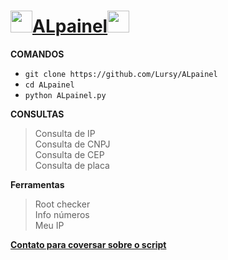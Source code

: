 # <img src="https://user-images.githubusercontent.com/70035797/126714717-01ca55e2-96d9-4514-a064-8b9a9f1fc782.gif" width="35">[ALpainel](https://www.youtube.com/channel/UCwmkiKIZHL1wscYHfIINZKw)<img src="https://user-images.githubusercontent.com/70035797/126714717-01ca55e2-96d9-4514-a064-8b9a9f1fc782.gif" width="35">
**COMANDOS**
- `git clone https://github.com/Lursy/ALpainel`
- `cd ALpainel`
- `python ALpainel.py`  

**CONSULTAS**
> Consulta de IP  
> Consulta de CNPJ  
> Consulta de CEP  
> Consulta de placa  

**Ferramentas**
> Root checker  
> Info números  
> Meu IP  

[**Contato para coversar sobre o script**](https://api.whatsapp.com/send/?phone=%2B994405596345&text&app_absent=0)
